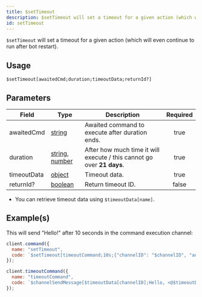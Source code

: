 ```yaml
---
title: $setTimeout
description: $setTimeout will set a timeout for a given action (which will even continue to run after bot restart).
id: setTimeout
---
```


`$setTimeout` will set a timeout for a given action (which will even continue to run after bot restart).

## Usage

```aoi
$setTimeout[awaitedCmd;duration;timeoutData;returnId?]
```

## Parameters

| Field       | Type                                                                                                                                                                                                 | Description                                                            | Required |
| ----------- | ---------------------------------------------------------------------------------------------------------------------------------------------------------------------------------------------------- | ---------------------------------------------------------------------- | :------: |
| awaitedCmd  | [string](https://developer.mozilla.org/en-US/docs/Web/JavaScript/Reference/Global_Objects/String)                                                                                                    | Awaited command to execute after duration ends.                        |   true   |
| duration    | [string](https://developer.mozilla.org/en-US/docs/Web/JavaScript/Reference/Global_Objects/String), [number](https://developer.mozilla.org/en-US/docs/Web/JavaScript/Reference/Global_Objects/Number) | After how much time it will execute / this cannot go over **21 days**. |   true   |
| timeoutData | [object](https://developer.mozilla.org/en-US/docs/Web/JavaScript/Reference/Global_Objects/Object)                                                                                                    | Timeout data.                                                          |   true   |
| returnId?   | [boolean](https://developer.mozilla.org/en-US/docs/Web/JavaScript/Reference/Global_Objects/Boolean)                                                                                                  | Return timeout ID.                                                     |  false   |

- You can retrieve timeout data using `$timeoutData[name]`.

## Example(s)

This will send "Hello!" after 10 seconds in the command execution channel:

```javascript
client.command({
  name: "setTimeout",
  code: `$setTimeout[timeoutCommand;10s;{"channelID": "$channelID", "authorID": "$authorID"};false]`,
});

client.timeoutCommand({
  name: "timeoutCommand",
  code: `$channelSendMessage[$timeoutData[channelID];Hello, <@$timeoutData[authorID]>!]`
});
```
